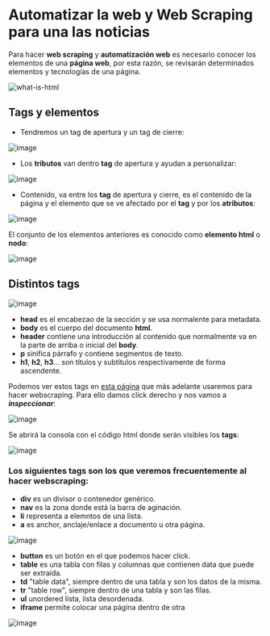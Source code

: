 # Automatizar la web y Web Scraping para una las noticias

Para hacer **web scraping** y **automatización web** es necesario conocer los elementos de una **página web**, por esta razón, se revisarán determinados elementos y tecnologías de una página.

![what-is-html](https://user-images.githubusercontent.com/92232878/182262874-8f556587-830c-48a7-a800-7a8182bd7c65.jpg)

## Tags y elementos

* Tendremos un tag de apertura y un tag de cierre:

![image](https://user-images.githubusercontent.com/92232878/182263047-7e26bd9a-751e-4bfe-8183-d12c4f5e7b0b.png)

* Los **tributos** van dentro **tag** de apertura y ayudan a personalizar:

![image](https://user-images.githubusercontent.com/92232878/182263642-8159cb11-3ded-4a0a-b3e6-6db4dea04052.png)

* Contenido, va entre los **tag** de apertura y cierre, es el contenido de la página y el elemento que se ve afectado por el **tag** y por los **atributos**:

![image](https://user-images.githubusercontent.com/92232878/182263811-a2ea9898-90f5-4937-bfd7-fb610d0b431c.png)

El conjunto de los elementos anteriores es conocido como **elemento html** o **nodo**:

![image](https://user-images.githubusercontent.com/92232878/182264040-b88809a0-773e-420c-b14e-e8d858c201ca.png)

## Distintos tags

![image](https://user-images.githubusercontent.com/92232878/182264294-b78e0627-4aff-4816-8606-f13a07b465d5.png)

* **head** es el encabezao de la sección y se usa normalente para metadata.
* **body** es el cuerpo del documento **html**.
* **header** contiene una introducción al contenido que normalmente va en la parte de arriba o inicial del **body**.
* **p** sinifica párrafo y contiene segmentos de texto.
* **h1**, **h2**, **h3**... son títulos y subtítulos respectivamente de forma ascendente.

Podemos ver estos tags en [esta página](https://subslikescript.com/movie/The_Luck_of_the_Irish-274636) que más adelante usaremos para hacer webscraping.
Para ello damos click derecho y nos vamos a ***inspeccionar***:

![image](https://user-images.githubusercontent.com/92232878/182265361-c3a63215-e2e6-42c9-ac45-567d65bb46e9.png)

Se abrirá la consola con el código html donde serán visibles los **tags**:

![image](https://user-images.githubusercontent.com/92232878/182265478-2636b994-8464-4412-93a0-2ae8c3e49cda.png)

### Los siguientes **tags** son los que veremos frecuentemente al hacer **webscraping**:

* **div** es un divisor o contenedor genérico.
* **nav** es la zona donde está la barra de aginación.
* **li** representa a elemntos de una lista.
* **a** es anchor, anclaje/enlace a documento u otra página.

![image](https://user-images.githubusercontent.com/92232878/182267782-69d2da6f-51e3-4813-a131-383f6820699f.png)

* **button** es un botón en el que podemos hacer click.
* **table** es una tabla con filas y columnas que contienen data que puede ser extraída.
* **td** "table data", siempre dentro de una tabla y son los datos de la misma.
* **tr** "table row", siempre dentro de una tabla y son las filas.
* **ul** unordered lista, lista desordenada.
* **iframe** permite colocar una página dentro de otra

![image](https://user-images.githubusercontent.com/92232878/182268498-02e3a5bd-11e5-4717-b635-efc9fcd5c50d.png)
